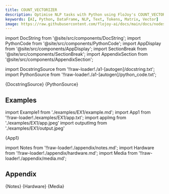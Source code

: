 ```yaml
---
title: COUNT_VECTORIZER
description: Optimise NLP tasks with Python using FloJoy's COUNT_VECTORIZER. It efficiently analyses text (matrix, vector or dataframe) and returns a matrix with unique token counts for each sentence.
keywords: [AI, Python, DataFrame, NLP, Text, Tokens, Matrix, Vector]
image: https://raw.githubusercontent.com/flojoy-ai/docs/main/docs/nodes/AI_ML/NLP/COUNT_VECTORIZER/examples/EX1/output.jpeg
---
```


[//]: # (Custom component imports)

import DocString from '@site/src/components/DocString';
import PythonCode from '@site/src/components/PythonCode';
import AppDisplay from '@site/src/components/AppDisplay';
import SectionBreak from '@site/src/components/SectionBreak';
import AppendixSection from '@site/src/components/AppendixSection';

[//]: # (Docstring)

import DocstringSource from '!!raw-loader!./a1-[autogen]/docstring.txt';
import PythonSource from '!!raw-loader!./a1-[autogen]/python_code.txt';

<DocString>{DocstringSource}</DocString>
<PythonCode GLink='AI_ML/NLP/COUNT_VECTORIZER/COUNT_VECTORIZER.py'>{PythonSource}</PythonCode>

<SectionBreak />

    

[//]: # (Examples)

## Examples

import Example1 from './examples/EX1/example.md';
import App1 from '!!raw-loader!./examples/EX1/app.txt';
import appImg from './examples/EX1/app.jpeg'
import outputImg from './examples/EX1/output.jpeg'

<AppDisplay 
    nodeLabel='COUNT_VECTORIZER'
    appImg={appImg}
    outputImg={outputImg}
    >
    {App1}
</AppDisplay>

<Example1 />

<SectionBreak />
  
    

[//]: # (Appendix)

import Notes from '!!raw-loader!./appendix/notes.md';
import Hardware from '!!raw-loader!./appendix/hardware.md';
import Media from '!!raw-loader!./appendix/media.md';

## Appendix

<AppendixSection index={0} folderPath='nodes/AI_ML/NLP/COUNT_VECTORIZER/appendix/'>{Notes}</AppendixSection>
<AppendixSection index={1} folderPath='nodes/AI_ML/NLP/COUNT_VECTORIZER/appendix/'>{Hardware}</AppendixSection>
<AppendixSection index={2} folderPath='nodes/AI_ML/NLP/COUNT_VECTORIZER/appendix/'>{Media}</AppendixSection>


